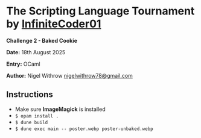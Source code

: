 
# The Scripting Language Tournament by [InfiniteCoder01](https://github.com/infiniteCoder01)

**Challenge 2 - Baked Cookie**

**Date:** 18th August 2025

**Entry:**  OCaml

**Author:** Nigel Withrow <nigelwithrow78@gmail.com>

## Instructions
+ Make sure **ImageMagick** is installed
+ `$ opam install .`
+ `$ dune build`
+ `$ dune exec main -- poster.webp poster-unbaked.webp`
